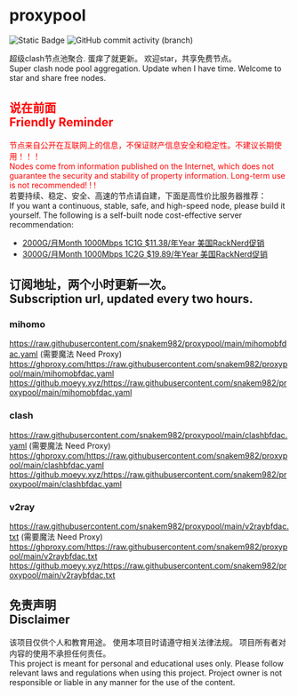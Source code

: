 # proxypool

![Static Badge](https://img.shields.io/badge/ss|ssr|vmess|vless|trojan-free-orange)
![GitHub commit activity (branch)](https://img.shields.io/github/commit-activity/w/snakem982/proxypool?color=DC52FC)


超级clash节点池聚合.
蛋痒了就更新。
欢迎star，共享免费节点。
<br/>
Super clash node pool aggregation.
Update when I have time.
Welcome to star and share free nodes.

## <font color="red">说在前面<br/>Friendly Reminder</font>
<font color="red">节点来自公开在互联网上的信息，不保证财产信息安全和稳定性。不建议长期使用！！！<br/>
Nodes come from information published on the Internet,
which does not guarantee the security and stability of property information.
Long-term use is not recommended! ! !</font><br/>
若要持续、稳定、安全、高速的节点请自建，下面是高性价比服务器推荐：<br/>
If you want a continuous, stable, safe, and high-speed node, please build it yourself.
The following is a self-built node cost-effective server recommendation:
- [2000G/月Month 1000Mbps 1C1G $11.38/年Year 美国RackNerd促销](https://my.racknerd.com/aff.php?aff=8613 "美国RackNerd")
- [3000G/月Month 1000Mbps 1C2G $19.89/年Year 美国RackNerd促销](https://my.racknerd.com/aff.php?aff=8613 "美国RackNerd")

## 订阅地址，两个小时更新一次。<br/>Subscription url, updated every two hours.
### mihomo
https://raw.githubusercontent.com/snakem982/proxypool/main/mihomobfdac.yaml  (需要魔法 Need Proxy)
https://ghproxy.com/https://raw.githubusercontent.com/snakem982/proxypool/main/mihomobfdac.yaml
https://github.moeyy.xyz/https://raw.githubusercontent.com/snakem982/proxypool/main/mihomobfdac.yaml
### clash
https://raw.githubusercontent.com/snakem982/proxypool/main/clashbfdac.yaml  (需要魔法 Need Proxy)
https://ghproxy.com/https://raw.githubusercontent.com/snakem982/proxypool/main/clashbfdac.yaml
https://github.moeyy.xyz/https://raw.githubusercontent.com/snakem982/proxypool/main/clashbfdac.yaml
### v2ray
https://raw.githubusercontent.com/snakem982/proxypool/main/v2raybfdac.txt  (需要魔法 Need Proxy)
https://ghproxy.com/https://raw.githubusercontent.com/snakem982/proxypool/main/v2raybfdac.txt
https://github.moeyy.xyz/https://raw.githubusercontent.com/snakem982/proxypool/main/v2raybfdac.txt


## 免责声明 <br/>Disclaimer
该项目仅供个人和教育用途。
使用本项目时请遵守相关法律法规。
项目所有者对内容的使用不承担任何责任。
<br/>
This project is meant for personal and educational uses only.
Please follow relevant laws and regulations when using this project.
Project owner is not responsible or liable in any manner for the use of the content.
